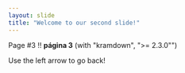 ```yaml
---
layout: slide
title: "Welcome to our second slide!"
---
```

Page #3 !! **página 3** (with "kramdown", ">= 2.3.0"") 

Use the left arrow to go back!
